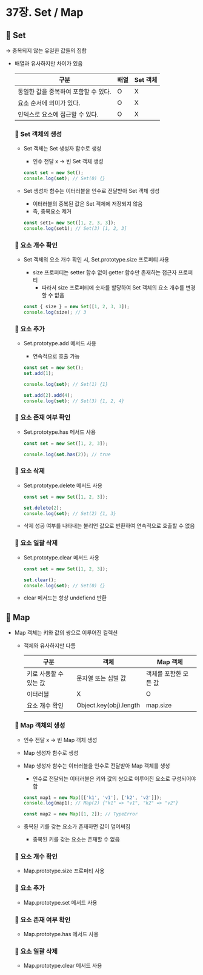 # 37장. Set / Map

## 📌 Set

→ 중복되지 않는 유일한 값들의 집합

- 배열과 유사하지만 차이가 있음
    
    
    | 구분 | 배열 | Set 객체 |
    | --- | --- | --- |
    | 동일한 값을 중복하여 포함할 수 있다. | O | X |
    | 요소 순서에 의미가 있다. | O | X |
    | 인덱스로 요소에 접근할 수 있다. | O | X |
    
    ### 📍 Set 객체의 생성
    
    - Set 객체는 Set 생성자 함수로 생성
        - 인수 전달 x → 빈 Set 객체 생성
        
        ```jsx
        const set = new Set();
        console.log(set); // Set(0) {}
        ```
        
    - Set 생성자 함수는 이터러블을 인수로 전달받아 Set 객체 생성
        - 이터러블의 중복된 값은 Set 객체에 저장되지 않음
        - 즉, 중복요소 제거
        
        ```jsx
        const set1= new Set([1, 2, 3, 3]);
        console.log(set1); // Set(3) [1, 2, 3]
        ```
        
    
    ### 📍 요소 개수 확인
    
    - Set 객체의 요소 개수 확인 시, Set.prototype.size 프로퍼티 사용
        - size 프로퍼티는 setter 함수 없이 getter 함수만 존재하는 접근자 프로퍼티
            - 따라서 size 프로퍼티에 숫자를 할당하여 Set 객체의 요소 개수를 변경할 수 없음
        
        ```jsx
        const { size } = new Set([1, 2, 3, 3]);
        console.log(size); // 3
        ```
        
    
    ### 📍 요소 추가
    
    - Set.prototype.add 메서드 사용
        - 연속적으로 호출 가능
        
        ```jsx
        const set = new Set();
        set.add(1);
        
        console.log(set); // Set(1) {1}
        
        set.add(2).add(4);
        console.log(set); // Set(3) {1, 2, 4}
        ```
        
    
    ### 📍 요소 존재 여부 확인
    
    - Set.prototype.has 메서드 사용
        
        ```jsx
        const set = new Set([1, 2, 3]);
        
        console.log(set.has(2)); // true
        ```
        
    
    ### 📍 요소 삭제
    
    - Set.prototype.delete 메서드 사용
        
        ```jsx
        const set = new Set([1, 2, 3]);
        
        set.delete(2);
        console.log(set); // Set(2) {1, 3}
        ```
        
    - 삭제 성공 여부를 나타내는 불리언 값으로 반환하여 연속적으로 호출할 수 없음
    
    ### 📍 요소 일괄 삭제
    
    - Set.prototype.clear 메서드 사용
        
        ```jsx
        const set = new Set([1, 2, 3]);
        
        set.clear();
        console.log(set); // Set(0) {}
        ```
        
    - clear 메서드는 항상 undefiend 반환
    

## 📌 Map

- Map 객체는 키와 값의 쌍으로 이루어진 컬렉션
    - 객체와 유사하지만 다름
        
        
        | 구분 | 객체 | Map 객체 |
        | --- | --- | --- |
        | 키로 사용할 수 있는 값 | 문자열 또는 심벌 값 | 객체를 포함한 모든 값 |
        | 이터러블 | X | O |
        | 요소 개수 확인  | Object.key(obj).length | map.size |
    
    ### 📍 Map 객체의 생성
    
    - 인수 전달 x → 빈 Map 객체 생성
    - Map 생성자 함수로 생성
    - Map 생성자 함수는 이터러블을 인수로 전달받아 Map 객체를 생성
        - 인수로 전달되는 이터러블은 키와 값의 쌍으로 이루어진 요소로 구성되어야 함
        
        ```jsx
        const map1 = new Map([['k1', 'v1'], ['k2', 'v2']]);
        console.log(map1); // Map(2) {"k1" => "v1", "k2" => "v2"}
        
        const map2 = new Map([1, 2]); // TypeError
        ```
        
    - 중복된 키를 갖는 요소가 존재하면 값이 덮어써짐
        - 중복된 키를 갖는 요소는 존재할 수 없음
    
    ### 📍 요소 개수 확인
    
    - Map.prototype.size 프로퍼티 사용
    
    ### 📍 요소 추가
    
    - Map.prototype.set 메서드 사용
    
    ### 📍 요소 존재 여부 확인
    
    - Map.prototype.has 메서드 사용
    
    ### 📍 요소 일괄 삭제
    
    - Map.prototype.clear 메서드 사용
